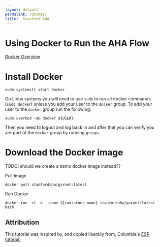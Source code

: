 ```yaml
---
layout: default
permalink: /docker/
title:  Stanford AHA
---
```

# Using Docker to Run the AHA Flow

[Docker Overview](https://docs.docker.com/guides/docker-overview/)

# Install Docker

```
sudo systemctl start docker
```

On Linux systems you will need to use `sudo` to run all docker commands (`sudo docker`) unless you add your user to the `docker` group. To add your user to the `docker` group run the following:
```
sudo usermod -aG docker ${USER}
```

Then you need to logout and log back in and after that you can verify you are part of the `docker` group by running `groups`.

# Download the Docker image

TODO: should we create a demo docker image instead??

Pull Image

```
docker pull stanfordaha/garnet:latest
```

Run Docker

```
docker run -it -d --name ${container_name} stanfordaha/garnet:latest bash
```

## Attribution

This tutorial was inspired by, and copied liberally from, Columbia's <a href=https://esp.cs.columbia.edu/tutorials/isca2024/docker/>ESP tutorial.</a>



